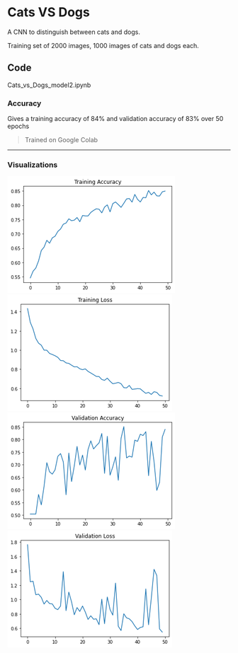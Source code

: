 # Cats VS Dogs

A CNN to distinguish between cats and dogs. <br>

Training set of 2000 images, 1000 images of cats and dogs each.
## Code

Cats_vs_Dogs_model2.ipynb

### Accuracy

Gives a training accuracy of 84% and validation accuracy of 83% over 50 epochs
> Trained on Google Colab

---

### Visualizations

<img src="models/model-2-acc.png">
<img src="models/model-2-loss.png">
<img src="models/model-2-val-acc.png">
<img src="models/model-2-val-loss.png">
